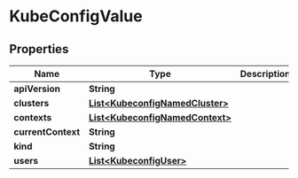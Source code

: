 

# KubeConfigValue


## Properties

Name | Type | Description | Notes
------------ | ------------- | ------------- | -------------
**apiVersion** | **String** |  |  [optional]
**clusters** | [**List&lt;KubeconfigNamedCluster&gt;**](KubeconfigNamedCluster.md) |  |  [optional]
**contexts** | [**List&lt;KubeconfigNamedContext&gt;**](KubeconfigNamedContext.md) |  |  [optional]
**currentContext** | **String** |  |  [optional]
**kind** | **String** |  |  [optional]
**users** | [**List&lt;KubeconfigUser&gt;**](KubeconfigUser.md) |  |  [optional]



